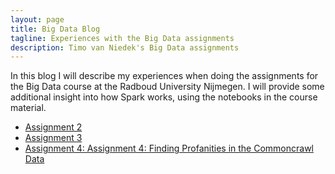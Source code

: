 ```yaml
---
layout: page
title: Big Data Blog
tagline: Experiences with the Big Data assignments
description: Timo van Niedek's Big Data assignments
---
```


In this blog I will describe my experiences when doing the assignments for the Big Data course at the Radboud University Nijmegen. I will provide some additional insight into how Spark works, using the notebooks in the course material.

- [Assignment 2](pages/assignment2.html)
- [Assignment 3](pages/assignment3.html)
- [Assignment 4: Assignment 4: Finding Profanities in the Commoncrawl Data](pages/assignment4.html)
